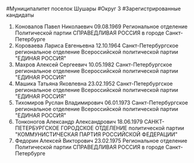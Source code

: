 #Муниципалитет
поселок Шушары
#Округ
3
#Зарегистрированные кандидаты
1. Коновалов Павел Николаевич 09.08.1969
Региональное отделение Политической партии СПРАВЕДЛИВАЯ РОССИЯ в городе Санкт-Петербурге
2. Короваева Лариса Евгеньевна 12.10.1964
Санкт-Петербургское региональное отделение Всероссийской политической партии "ЕДИНАЯ РОССИЯ"
3. Махров Алексей Сергеевич 10.05.1982
Санкт-Петербургское региональное отделение Всероссийской политической партии "ЕДИНАЯ РОССИЯ"
4. Машика Татьяна Яковлевна 23.02.1952
Санкт-Петербургское региональное отделение Всероссийской политической партии "ЕДИНАЯ РОССИЯ"
5. Тихомиров Руслан Владимирович 06.01.1973
Санкт-Петербургское региональное отделение Всероссийской политической партии "ЕДИНАЯ РОССИЯ"
6. Тонконогов Александр Александрович 18.06.1979
САНКТ-ПЕТЕРБУРГСКОЕ ГОРОДСКОЕ ОТДЕЛЕНИЕ политической партии "КОММУНИСТИЧЕСКАЯ ПАРТИЯ РОССИЙСКОЙ ФЕДЕРАЦИИ"
7. Федорин Алексей Викторович 23.02.1975
Региональное отделение Политической партии СПРАВЕДЛИВАЯ РОССИЯ в городе Санкт-Петербурге
